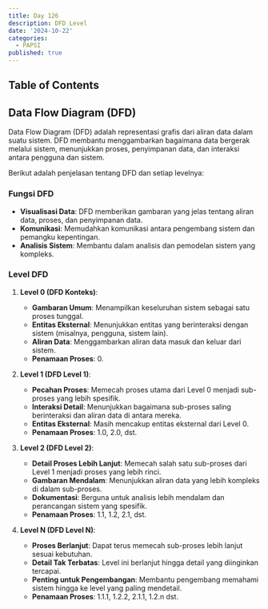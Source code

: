 ```yaml
---
title: Day 126
description: DFD Level
date: '2024-10-22'
categories:
  - PAPSI
published: true
---
```


## Table of Contents

## Data Flow Diagram (DFD)

Data Flow Diagram (DFD) adalah representasi grafis dari aliran data dalam suatu sistem. DFD membantu menggambarkan bagaimana data bergerak melalui sistem, menunjukkan proses, penyimpanan data, dan interaksi antara pengguna dan sistem.

Berikut adalah penjelasan tentang DFD dan setiap levelnya:

### Fungsi DFD

- **Visualisasi Data**: DFD memberikan gambaran yang jelas tentang aliran data, proses, dan penyimpanan data.
- **Komunikasi**: Memudahkan komunikasi antara pengembang sistem dan pemangku kepentingan.
- **Analisis Sistem**: Membantu dalam analisis dan pemodelan sistem yang kompleks.

### Level DFD

1. **Level 0 (DFD Konteks)**:

   - **Gambaran Umum**: Menampilkan keseluruhan sistem sebagai satu proses tunggal.
   - **Entitas Eksternal**: Menunjukkan entitas yang berinteraksi dengan sistem (misalnya, pengguna, sistem lain).
   - **Aliran Data**: Menggambarkan aliran data masuk dan keluar dari sistem.
   - **Penamaan Proses**: 0.

2. **Level 1 (DFD Level 1)**:

   - **Pecahan Proses**: Memecah proses utama dari Level 0 menjadi sub-proses yang lebih spesifik.
   - **Interaksi Detail**: Menunjukkan bagaimana sub-proses saling berinteraksi dan aliran data di antara mereka.
   - **Entitas Eksternal**: Masih mencakup entitas eksternal dari Level 0.
   - **Penamaan Proses**: 1.0, 2.0, dst.

3. **Level 2 (DFD Level 2)**:

   - **Detail Proses Lebih Lanjut**: Memecah salah satu sub-proses dari Level 1 menjadi proses yang lebih rinci.
   - **Gambaran Mendalam**: Menunjukkan aliran data yang lebih kompleks di dalam sub-proses.
   - **Dokumentasi**: Berguna untuk analisis lebih mendalam dan perancangan sistem yang spesifik.
   - **Penamaan Proses**: 1.1, 1.2, 2.1, dst.

4. **Level N (DFD Level N)**:
   - **Proses Berlanjut**: Dapat terus memecah sub-proses lebih lanjut sesuai kebutuhan.
   - **Detail Tak Terbatas**: Level ini berlanjut hingga detail yang diinginkan tercapai.
   - **Penting untuk Pengembangan**: Membantu pengembang memahami sistem hingga ke level yang paling mendetail.
   - **Penamaan Proses**: 1.1.1, 1.2.2, 2.1.1, 1.2.n dst.
